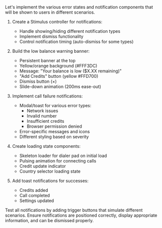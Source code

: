 Let's implement the various error states and notification components that will be shown to users in different scenarios.

1. Create a Stimulus controller for notifications:
   - Handle showing/hiding different notification types
   - Implement dismiss functionality
   - Control notification timing (auto-dismiss for some types)

2. Build the low balance warning banner:
   - Persistent banner at the top
   - Yellow/orange background (#FFF3DC)
   - Message: "Your balance is low ($X.XX remaining)"
   - "Add Credits" button (yellow #FFD700)
   - Dismiss button (×)
   - Slide-down animation (200ms ease-out)

3. Implement call failure notifications:
   - Modal/toast for various error types:
     - Network issues
     - Invalid number
     - Insufficient credits
     - Browser permission denied
   - Error-specific messages and icons
   - Different styling based on severity

4. Create loading state components:
   - Skeleton loader for dialer pad on initial load
   - Pulsing animation for connecting calls
   - Credit update indicator
   - Country selector loading state

5. Add toast notifications for successes:
   - Credits added
   - Call completed
   - Settings updated

Test all notifications by adding trigger buttons that simulate different scenarios. Ensure notifications are positioned correctly, display appropriate information, and can be dismissed properly.
